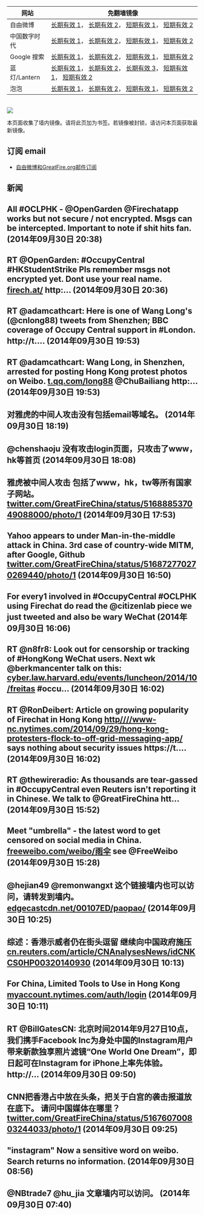 <table>
    <thead>
        <tr>
            <th>网站</th>
            <th>免翻墙镜像</th>
        </tr>
    </thead>
    <tbody>    
        <tr>
            <td>自由微博</td>
            <td>            
                <a href="https://edgecastcdn.net/00107ED/freeweibo/" target="_BLANK">长期有效 1</a>，            
                <a href="https://objects.dreamhost.com/freeweibo/index.html" target="_BLANK">长期有效 2</a>，            
                <a href="https://fw3.azurewebsites.net" target="_BLANK">短期有效 1</a>，            
                <a href="https://d1stdkq55ggsv7.cloudfront.net" target="_BLANK">短期有效 2</a>
            </td>
        </tr>    
        <tr>
            <td>中国数字时代</td>
            <td>            
                <a href="https://a248.e.akamai.net/f/1/1/1/dci.download.akamai.com/35985/159415/1/c/" target="_BLANK">长期有效 1</a>，            
                <a href="https://objects.dreamhost.com/cdt/index.html" target="_BLANK">长期有效 2</a>，            
                <a href="https://1ff2d.azurewebsites.net" target="_BLANK">短期有效 1</a>，            
                <a href="https://d29jekp4emy41a.cloudfront.net" target="_BLANK">短期有效 2</a>
            </td>
        </tr>    
        <tr>
            <td>Google 搜索</td>
            <td>            
                <a href="https://edgecastcdn.net/00107ED/g/" target="_BLANK">长期有效 1</a>，            
                <a href="https://objects.dreamhost.com/goo/index.html" target="_BLANK">长期有效 2</a>，            
                <a href="https://865ba.azurewebsites.net" target="_BLANK">短期有效 1</a>，            
                <a href="https://d3vv89cvqbrqlq.cloudfront.net" target="_BLANK">短期有效 2</a>
            </td>
        </tr>    
        <tr>
            <td>蓝灯/Lantern</td>
            <td>            
                <a href="https://edgecastcdn.net/00107ED/lantern/" target="_BLANK">长期有效 1</a>，            
                <a href="https://a248.e.akamai.net/f/1/1/1/dci.download.akamai.com/35985/159415/1/l/" target="_BLANK">长期有效 2</a>，            
                <a href="https://objects.dreamhost.com/lantern/index.html" target="_BLANK">长期有效 3</a>，            
                <a href="https://c7511.azurewebsites.net" target="_BLANK">短期有效 1</a>，            
                <a href="https://dx1djqjpnvurw.cloudfront.net" target="_BLANK">短期有效 2</a>
            </td>
        </tr>    
        <tr>
            <td>泡泡</td>
            <td>            
                <a href="https://edgecastcdn.net/00107ED/paopao/" target="_BLANK">长期有效 1</a>，            
                <a href="https://objects.dreamhost.com/paopao/index.html" target="_BLANK">长期有效 2</a>，            
                <a href="https://paopao2.azurewebsites.net" target="_BLANK">短期有效 1</a>，            
                <a href="https://d19ysv8o6fv16v.cloudfront.net" target="_BLANK">短期有效 2</a>
            </td>
        </tr>
    </tbody>
</table>
<br/>
<img src="https://raw.githubusercontent.com/greatfire/z/master/logos.gif" />

本页面收集了墙内镜像。请将此页加为书签。若镜像被封锁，请访问本页面获取最新镜像。

## 订阅 email
* <a href="https://b.us7.list-manage.com/subscribe?u=854fca58782082e0cbdf204a0&id=c78949b93c">自由微博和GreatFire.org邮件订阅</a>
    
## 新闻
All #OCLPHK - @OpenGarden @Firechatapp works but not secure / not encrypted. Msgs can be intercepted. Important to note if shit hits fan. (2014年09月30日 20:38)
 ---
RT @OpenGarden: #OccupyCentral #HKStudentStrike 
Pls remember msgs not encrypted yet. Dont use your real name.
<a href="http://firech.at/" target="_BLANK">firech.at/</a> http:… (2014年09月30日 20:36)
 ---
RT @adamcathcart: Here is one of Wang Long's (@cnlong88) tweets from Shenzhen; BBC coverage of Occupy Central support in #London. http://t.… (2014年09月30日 19:53)
 ---
RT @adamcathcart: Wang Long, in Shenzhen, arrested for posting Hong Kong protest photos on Weibo. <a href="http://t.qq.com/long88" target="_BLANK">t.qq.com/long88</a> @ChuBailiang http:… (2014年09月30日 19:53)
 ---
对雅虎的中间人攻击没有包括email等域名。 (2014年09月30日 18:19)
 ---
@chenshaoju 没有攻击login页面，只攻击了www，hk等首页 (2014年09月30日 18:08)
 ---
雅虎被中间人攻击 包括了www，hk，tw等所有国家子网站。 <a href="https://twitter.com/GreatFireChina/status/516888537049088000/photo/1" target="_BLANK">twitter.com/GreatFireChina/status/516888537049088000/photo/1</a> (2014年09月30日 17:53)
 ---
Yahoo appears to under Man-in-the-middle attack in China. 3rd case of country-wide MITM, after Google, Github <a href="https://twitter.com/GreatFireChina/status/516872770270269440/photo/1" target="_BLANK">twitter.com/GreatFireChina/status/516872770270269440/photo/1</a> (2014年09月30日 16:50)
 ---
For every1 involved in #OccupyCentral #OCLPHK using Firechat do read the @citizenlab piece we just tweeted and also be wary WeChat (2014年09月30日 16:06)
 ---
RT @n8fr8: Look out for censorship or tracking of #HongKong WeChat users. Next wk @berkmancenter talk on this: <a href="http://cyber.law.harvard.edu/events/luncheon/2014/10/freitas" target="_BLANK">cyber.law.harvard.edu/events/luncheon/2014/10/freitas</a>
#occu… (2014年09月30日 16:02)
 ---
RT @RonDeibert: Article on growing popularity of Firechat in Hong Kong <a href="HTTP://http:////www-nc.nytimes.com/2014/09/29/hong-kong-protesters-flock-to-off-grid-messaging-app/?=_php=true&_type=blogs&_php=true&_type=blogs&_php=true&_type=blogs&_php=true&_type=blogs&_php=true&_type=blogs&_php=true&_type=blogs&_php=true&_type=blogs&smid=tw-share&_r=6&" target="_BLANK">http////www-nc.nytimes.com/2014/09/29/hong-kong-protesters-flock-to-off-grid-messaging-app/</a> says nothing about security issues https://t.… (2014年09月30日 16:02)
 ---
RT @thewireradio: As thousands are tear-gassed in #OccupyCentral even Reuters isn't reporting it in Chinese. We talk to @GreatFireChina htt… (2014年09月30日 15:52)
 ---
Meet "umbrella" - the latest word to get censored on social media in China. <a href="https://freeweibo.com/weibo/%E9%9B%A8%E4%BC%9E?censored" target="_BLANK">freeweibo.com/weibo/雨伞</a> see @FreeWeibo (2014年09月30日 15:28)
 ---
@hejian49 @remonwangxt 这个链接墙内也可以访问，请转发到墙内。<a href="https://edgecastcdn.net/00107ED/paopao/?u=/article/185" target="_BLANK">edgecastcdn.net/00107ED/paopao/</a> (2014年09月30日 10:25)
 ---
综述：香港示威者仍在街头逗留 继续向中国政府施压 <a href="http://cn.reuters.com/article/CNAnalysesNews/idCNKCS0HP00320140930?sp=true" target="_BLANK">cn.reuters.com/article/CNAnalysesNews/idCNKCS0HP00320140930</a> (2014年09月30日 10:13)
 ---
For China, Limited Tools to Use in Hong Kong <a href="https://myaccount.nytimes.com/auth/login?URI=http%3A%2F%2Fwww.nytimes.com%2F2014%2F09%2F30%2Fworld%2Fasia%2Fhong-kong-protests-present-a-challenge-to-xi-jinpings-rule.html%3F_r%3D5&REFUSE_COOKIE_ERROR=SHOW_ERROR" target="_BLANK">myaccount.nytimes.com/auth/login</a> (2014年09月30日 10:11)
 ---
RT @BillGatesCN: 北京时间2014年9月27日10点，我们携手Facebook Inc为身处中国的Instagram用户带来新款独享照片滤镜“One World One Dream”，即日起可在Instagram for iPhone上率先体验。 http://… (2014年09月30日 09:50)
 ---
CNN把香港占中放在头条，把关于白宫的袭击报道放在底下。 请问中国媒体在哪里？ <a href="https://twitter.com/GreatFireChina/status/516760700803244033/photo/1" target="_BLANK">twitter.com/GreatFireChina/status/516760700803244033/photo/1</a> (2014年09月30日 09:25)
 ---
"instagram" Now a sensitive word on weibo. Search returns no information. (2014年09月30日 08:56)
 ---
@NBtrade7 @hu_jia 文章墙内可以访问。 (2014年09月30日 07:40)
 ---
